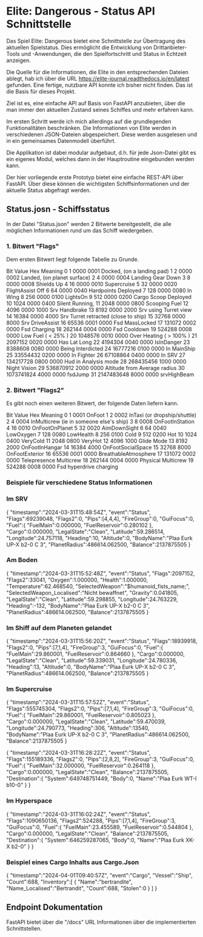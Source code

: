 # Elite: Dangerous - Status API Schnittstelle

Das Spiel Elite: Dangerous bietet eine Schnittstelle zur Übertragung des aktuellen Spielstatus. Dies ermöglicht die Entwicklung von Drittanbieter-Tools und -Anwendungen, die den Spielfortschritt und Status in Echtzeit anzeigen.

Die Quelle für die Informationen, die Elite in den entsprechenden Dateien ablegt, hab ich über die URL https://elite-journal.readthedocs.io/en/latest gefunden. Eine fertige, nutzbare API konnte ich bisher nicht finden. Das ist die Basis für dieses Projekt.

Ziel ist es, eine einfache API auf Basis von FastAPI anzubieten, über die man immer den aktuellen Zustand seines Schiffes und mehr erfahren kann.

Im ersten Schritt werde ich mich allerdings auf die grundlegenden Funktionalitäten beschränken. Die Informationen von Elite werden in verschiedenen JSON-Dateien abgespeichert. Diese werden ausgelesen und in ein gemeinsames Datenmodell überführt.

Die Applikation ist dabei modular aufgebaut, d.h. für jede Json-Datei gibt es ein eigenes Modul, welches dann in der Hauptroutine eingebunden werden kann.

Der hier vorliegende erste Prototyp bietet eine einfache REST-API über FastAPI. Über diese können die wichtigsten Schiffsinformationen und der aktuelle Status abgefragt werden.


## Status.josn - Schiffsstatus

In der Datei "Status.json" werden 2 Bitwerte bereitgestellt, die alle möglichen Informationen rund um das Schiff wiedergeben.

### 1. Bitwert "Flags"

Dem ersten Bitwert liegt folgende Tabelle zu Grunde.

Bit	Value	Hex	Meaning
0	1	0000 0001	Docked, (on a landing pad)
1	2	0000 0002	Landed, (on planet surface)
2	4	0000 0004	Landing Gear Down
3	8	0000 0008	Shields Up
4	16	0000 0010	Supercruise
5	32	0000 0020	FlightAssist Off
6	64	0000 0040	Hardpoints Deployed
7	128	0000 0080	In Wing
8	256	0000 0100	LightsOn
9	512	0000 0200	Cargo Scoop Deployed
10	1024	0000 0400	Silent Running,
11	2048	0000 0800	Scooping Fuel
12	4096	0000 1000	Srv Handbrake
13	8192	0000 2000	Srv using Turret view
14	16384	0000 4000	Srv Turret retracted (close to ship)
15	32768	0000 8000	Srv DriveAssist
16	65536	0001 0000	Fsd MassLocked
17	131072	0002 0000	Fsd Charging
18	262144	0004 0000	Fsd Cooldown
19	524288	0008 0000	Low Fuel ( < 25% )
20	1048576	0010 0000	Over Heating ( > 100% )
21	2097152	0020 0000	Has Lat Long
22	4194304	0040 0000	IsInDanger
23	8388608	0080 0000	Being Interdicted
24	16777216	0100 0000	In MainShip
25	33554432	0200 0000	In Fighter
26	67108864	0400 0000	In SRV
27	134217728	0800 0000	Hud in Analysis mode
28	268435456	1000 0000	Night Vision
29	536870912	2000 0000	Altitude from Average radius
30	1073741824	4000 0000	fsdJump
31	2147483648	8000 0000	srvHighBeam

### 2. Bitwert "Flags2"

Es gibt noch einen weiteren Bitwert, der folgende Daten liefern kann.

Bit	Value	Hex	Meaning
0	1	0001	OnFoot
1	2	0002	InTaxi (or dropship/shuttle)
2	4	0004	InMulticrew (ie in someone else's ship)
3	8	0008	OnFootInStation
4	16	0010	OnFootOnPlanet
5	32	0020	AimDownSight
6	64	0040	LowOxygen
7	128	0080	LowHealth
8	256	0100	Cold
9	512	0200	Hot
10	1024	0400	VeryCold
11	2048	0800	VeryHot
12	4096	1000	Glide Mode
13	8192	2000	OnFootInHangar
14	16384	4000	OnFootSocialSpace
15	32768	8000	OnFootExterior
16	65536	0001 0000	BreathableAtmosphere
17	131072	0002 0000	Telepresence Multicrew
18	262144	0004 0000	Physical Multicrew
19	524288	0008 0000	Fsd hyperdrive charging

### Beispiele für verschiedene Status Informationen

### Im SRV

{ "timestamp":"2024-03-31T15:48:54Z", "event":"Status", "Flags":69239048, "Flags2":0, "Pips":[4,4,4], "FireGroup":0, "GuiFocus":0, "Fuel":{ "FuelMain":0.000000, "FuelReservoir":0.280102 }, "Cargo":0.000000, "LegalState":"Clean", "Latitude":59.286514, "Longitude":24.757118, "Heading":10, "Altitude":0, "BodyName":"Plaa Eurk UP-X b2-0 C 3", "PlanetRadius":486614.062500, "Balance":2137875505 }

### Am Boden

{ "timestamp":"2024-03-31T15:52:48Z", "event":"Status", "Flags":2097152, "Flags2":33041, "Oxygen":1.000000, "Health":1.000000, "Temperature":62.468540, "SelectedWeapon":"$humanoid_fists_name;", "SelectedWeapon_Localised":"Nicht bewaffnet", "Gravity":0.041805, "LegalState":"Clean", "Latitude":59.298855, "Longitude":24.763229, "Heading":-132, "BodyName":"Plaa Eurk UP-X b2-0 C 3", "PlanetRadius":486614.062500, "Balance":2137875505 }

### Im Shiff auf dem Planeten gelandet

{ "timestamp":"2024-03-31T15:56:20Z", "event":"Status", "Flags":18939918, "Flags2":0, "Pips":[7,1,4], "FireGroup":3, "GuiFocus":0, "Fuel":{ "FuelMain":29.860001, "FuelReservoir":0.864660 }, "Cargo":0.000000, "LegalState":"Clean", "Latitude":59.339031, "Longitude":24.780336, "Heading":13, "Altitude":0, "BodyName":"Plaa Eurk UP-X b2-0 C 3", "PlanetRadius":486614.062500, "Balance":2137875505 }

### Im Supercruise
{ "timestamp":"2024-03-31T15:57:52Z", "event":"Status", "Flags":555745304, "Flags2":0, "Pips":[7,1,4], "FireGroup":3, "GuiFocus":0, "Fuel":{ "FuelMain":29.860001, "FuelReservoir":0.805023 }, "Cargo":0.000000, "LegalState":"Clean", "Latitude":59.470039, "Longitude":24.790773, "Heading":306, "Altitude":13540, "BodyName":"Plaa Eurk UP-X b2-0 C 3", "PlanetRadius":486614.062500, "Balance":2137875505 }

{ "timestamp":"2024-03-31T16:28:22Z", "event":"Status", "Flags":155189336, "Flags2":0, "Pips":[2,8,2], "FireGroup":3, "GuiFocus":0, "Fuel":{ "FuelMain":32.000000, "FuelReservoir":0.264118 }, "Cargo":0.000000, "LegalState":"Clean", "Balance":2137875505, "Destination":{ "System":649748751449, "Body":0, "Name":"Plaa Eurk WT-I b10-0" } }

### Im Hyperspace

{ "timestamp":"2024-03-31T16:02:24Z", "event":"Status", "Flags":1090650136, "Flags2":524288, "Pips":[7,1,4], "FireGroup":3, "GuiFocus":0, "Fuel":{ "FuelMain":23.455589, "FuelReservoir":0.544804 }, "Cargo":0.000000, "LegalState":"Clean", "Balance":2137875505, "Destination":{ "System":646259287065, "Body":0, "Name":"Plaa Eurk XK-X b2-0" } }

### Beispiel eines Cargo Inhalts aus Cargo.Json
{ "timestamp":"2024-04-01T09:40:57Z", "event":"Cargo", "Vessel":"Ship", "Count":688, "Inventory":[ 
{ "Name":"bertrandite", "Name_Localised":"Bertrandit", "Count":688, "Stolen":0 }
 ] }


## Endpoint Dokumentation

FastAPI bietet über die "/docs" URL Informationen über die implementierten Schnittstellen.
